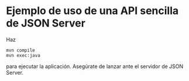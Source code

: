 
# Ejemplo de uso de una API sencilla de JSON Server

Haz

~~~
mvn compile
mvn exec:java
~~~

para ejecutar la aplicación. Asegúrate de lanzar ante el servidor de JSON Server.
